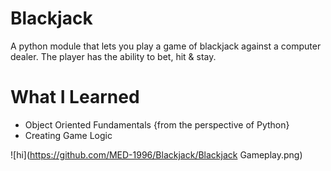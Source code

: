 # Blackjack

A python module that lets you play a game of blackjack against a computer dealer. The player has the ability to bet, hit & stay.

# What I Learned

* Object Oriented Fundamentals {from the perspective of Python}
* Creating Game Logic

![hi](https://github.com/MED-1996/Blackjack/Blackjack Gameplay.png)
